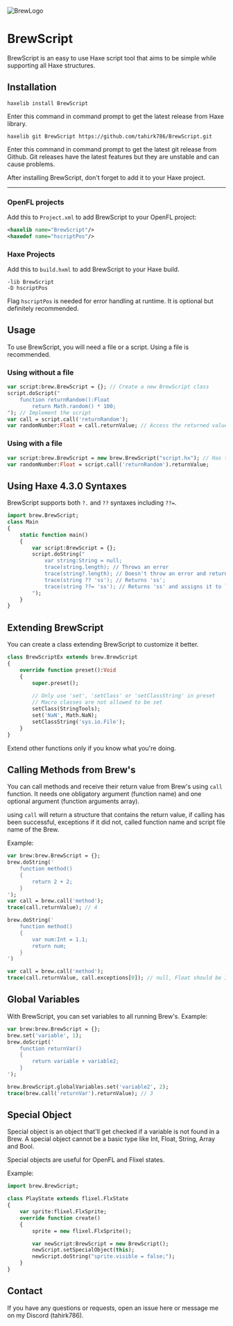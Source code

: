 
![BrewLogo](https://i.hizliresim.com/khtflke.png)

# BrewScript

BrewScript is an easy to use Haxe script tool that aims to be simple while supporting all Haxe structures.

## Installation
`haxelib install BrewScript`

Enter this command in command prompt to get the latest release from Haxe library.


`haxelib git BrewScript https://github.com/tahirk786/BrewScript.git`

Enter this command in command prompt to get the latest git release from Github. 
Git releases have the latest features but they are unstable and can cause problems.

After installing BrewScript, don't forget to add it to your Haxe project.

------------

### OpenFL projects
Add this to `Project.xml` to add BrewScript to your OpenFL project:
```xml
<haxelib name="BrewScript"/>
<haxedef name="hscriptPos"/>
```
### Haxe Projects
Add this to `build.hxml` to add BrewScript to your Haxe build.
```hxml
-lib BrewScript
-D hscriptPos
```

Flag `hscriptPos` is needed for error handling at runtime. It is optional but definitely recommended.

## Usage
To use BrewScript, you will need a file or a script. Using a file is recommended.

### Using without a file
```haxe
var script:brew.BrewScript = {}; // Create a new BrewScript class
script.doScript("
	function returnRandom():Float
		return Math.random() * 100;
"); // Implement the script
var call = script.call('returnRandom');
var randomNumber:Float = call.returnValue; // Access the returned value with returnValue
```

### Using with a file
```haxe
var script:brew.BrewScript = new brew.BrewScript("script.hx"); // Has the same contents with the script above
var randomNumber:Float = script.call('returnRandom').returnValue;
```

## Using Haxe 4.3.0 Syntaxes
BrewScript supports both `?.` and `??` syntaxes including `??=`.

```haxe
import brew.BrewScript;
class Main 
{
	static function main()
	{
		var script:BrewScript = {};
		script.doString("
			var string:String = null;
			trace(string.length); // Throws an error
			trace(string?.length); // Doesn't throw an error and returns null
			trace(string ?? 'ss'); // Returns 'ss';
			trace(string ??= 'ss'); // Returns 'ss' and assigns it to `string` variable
		");
	}
}
```

## Extending BrewScript
You can create a class extending BrewScript to customize it better.
```haxe
class BrewScriptEx extends brew.BrewScript
{  
	override function preset():Void
	{
		super.preset();
		
		// Only use 'set', 'setClass' or 'setClassString' in preset
		// Macro classes are not allowed to be set
		setClass(StringTools);
		set('NaN', Math.NaN);
		setClassString('sys.io.File');
	}
}
```
Extend other functions only if you know what you're doing.

## Calling Methods from Brew's
You can call methods and receive their return value from Brew's using `call` function.
It needs one obligatory argument (function name) and one optional argument (function arguments array).

using `call` will return a structure that contains the return value, if calling has been successful, exceptions if it did not, called function name and script file name of the Brew.

Example:
```haxe
var brew:brew.BrewScript = {};
brew.doString('
	function method()
	{
		return 2 + 2;
	}
');
var call = brew.call('method');
trace(call.returnValue); // 4

brew.doString('
	function method()
	{
		var num:Int = 1.1;
		return num;
	}
')

var call = brew.call('method');
trace(call.returnValue, call.exceptions[0]); // null, Float should be Int
```

## Global Variables
With BrewScript, you can set variables to all running Brew's.
Example:

```haxe
var brew:brew.BrewScript = {};
brew.set('variable', 1);
brew.doScript('
	function returnVar()
	{
		return variable + variable2;
	}
');

brew.BrewScript.globalVariables.set('variable2', 2);
trace(brew.call('returnVar').returnValue); // 3
```

## Special Object
Special object is an object that'll get checked if a variable is not found in a Brew.
A special object cannot be a basic type like Int, Float, String, Array and Bool.

Special objects are useful for OpenFL and Flixel states.

Example:
```haxe
import brew.BrewScript;

class PlayState extends flixel.FlxState 
{
	var sprite:flixel.FlxSprite;
	override function create()
	{
		sprite = new flixel.FlxSprite();

		var newScript:BrewScript = new BrewScript();
		newScript.setSpecialObject(this);
		newScript.doString("sprite.visible = false;");
	}
}
```

## Contact
If you have any questions or requests, open an issue here or message me on my Discord (tahirk786).
